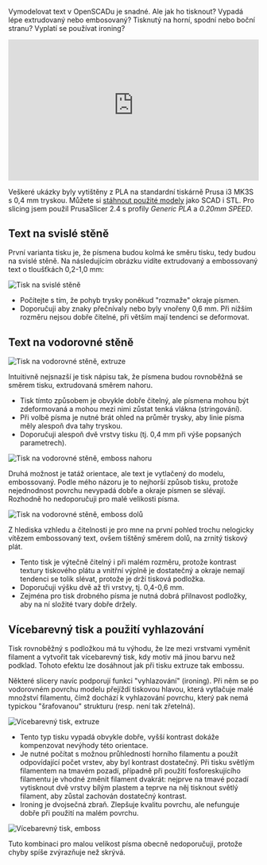 <!-- dcterms:title = Tisk textu na 3D tiskárnách -->
<!-- dcterms:abstract = Vymodelovat text v OpenSCADu je snadné. Ale jak ho tisknout? Vypadá lépe extrudovaný nebo embosovaný? Tisknutý na horní, spodní nebo boční stranu? Vyplatí se používat ironing? -->
<!-- x4w:category = 3D tisk -->
<!-- x4w:category = Z-TECH -->
<!-- dcterms:creator = Michal Altair Valášek -->
<!-- dcterms:date = 2022-01-18 -->
<!-- x4w:pictureUrl = /perex-pictures/20220118-tisk-textu.jpg -->
<!-- x4w:pictureWidth = 150 -->
<!-- x4w:pictureHeight = 150 -->
<!-- x4w:coverUrl = /cover-pictures/20220118-tisk-textu.jpg -->

Vymodelovat text v OpenSCADu je snadné. Ale jak ho tisknout? Vypadá lépe extrudovaný nebo embosovaný? Tisknutý na horní, spodní nebo boční stranu? Vyplatí se používat ironing?

<div style="position:relative;padding-top:56.25%;">
  <iframe src="https://www.youtube-nocookie.com/embed/QBAzC4BWW7w" frameborder="0" allowfullscreen allow="accelerometer; autoplay; encrypted-media; gyroscope; picture-in-picture" style="position:absolute;top:0;left:0;width:100%;height:100%;"></iframe>
</div>

Veškeré ukázky byly vytištěny z PLA na standardní tiskárně Prusa i3 MK3S s 0,4 mm tryskou. Můžete si [stáhnout použité modely](https://www.cdn.altairis.cz/Blog/2022/20220118-models.zip) jako SCAD i STL. Pro slicing jsem použil PrusaSlicer 2.4 s profily _Generic PLA_ a _0.20mm SPEED_.

## Text na svislé stěně

První varianta tisku je, že písmena budou kolmá ke směru tisku, tedy budou na svislé stěně. Na následujícím obrázku vidíte extrudovaný a embossovaný text o tloušťkách 0,2-1,0 mm:

![Tisk na svislé stěně](https://www.cdn.altairis.cz/Blog/2022/20220118-svisle.jpg)

* Počítejte s tím, že pohyb trysky poněkud "rozmaže" okraje písmen.
* Doporučuji aby znaky přečnívaly nebo byly vnořeny 0,6 mm. Při nižším rozměru nejsou dobře čitelné, při větším mají tendenci se deformovat.

## Text na vodorovné stěně

![Tisk na vodorovné stěně, extruze](https://www.cdn.altairis.cz/Blog/2022/20220118-vodorovne_extruze.jpg)

Intuitivně nejsnazší je tisk nápisu tak, že písmena budou rovnoběžná se směrem tisku, extrudovaná směrem nahoru. 

* Tisk tímto způsobem je obvykle dobře čitelný, ale písmena mohou být zdeformovaná a mohou mezi nimi zůstat tenká vlákna (stringování).
* Při volbě písma je nutné brát ohled na průměr trysky, aby linie písma měly alespoň dva tahy tryskou.
* Doporučuji alespoň dvě vrstvy tisku (tj. 0,4 mm při výše popsaných parametrech).

![Tisk na vodorovné stěně, emboss nahoru](https://www.cdn.altairis.cz/Blog/2022/20220118-vodorovne_emboss_nahoru.jpg)

Druhá možnost je tatáž orientace, ale text je vytlačený do modelu, embossovaný. Podle mého názoru je to nejhorší způsob tisku, protože nejednodnost povrchu nevypadá dobře a okraje písmen se slévají. Rozhodně ho nedoporučuji pro malé velikosti písma.

![Tisk na vodorovné stěně, emboss dolů](https://www.cdn.altairis.cz/Blog/2022/20220118-vodorovne_emboss_dolu.jpg)

Z hlediska vzhledu a čitelnosti je pro mne na první pohled trochu nelogicky vítězem embossovaný text, ovšem tištěný směrem dolů, na zrnitý tiskový plát.

* Tento tisk je výtečně čitelný i při malém rozměru, protože kontrast textury tiskového plátu a vnitřní výplně je dostatečný a okraje nemají tendenci se tolik slévat, protože je drží tisková podložka.
* Doporučuji výšku dvě až tři vrstvy, tj. 0,4-0,6 mm.
* Zejména pro tisk drobného písma je nutná dobrá přilnavost podložky, aby na ní složité tvary dobře držely.

## Vícebarevný tisk a použití vyhlazování

Tisk rovnoběžný s podložkou má tu výhodu, že lze mezi vrstvami vyměnit filament a vytvořit tak vícebarevný tisk, kdy motiv má jinou barvu než podklad. Tohoto efektu lze dosáhnout jak při tisku extruze tak embossu.

Některé slicery navíc podporují funkci "vyhlazování" (ironing). Při něm se po vodorovném povrchu modelu přejíždí tiskovou hlavou, která vytlačuje malé množství filamentu, čímž dochází k vyhlazování povrchu, který pak nemá typickou "šrafovanou" strukturu (resp. není tak zřetelná).

![Vícebarevný tisk, extruze](https://www.cdn.altairis.cz/Blog/2022/20220118-colorprint_extruze.jpg)

* Tento typ tisku vypadá obvykle dobře, vyšší kontrast dokáže kompenzovat nevýhody této orientace.
* Je nutné počítat s možnou průhledností horního filamentu a použít odpovídající počet vrstev, aby byl kontrast dostatečný. Při tisku světlým filamentem na tmavém pozadí, případně při použití fosforeskujícího filamentu je vhodné změnit filament dvakrát: nejprve na tmavé pozadí vytisknout dvě vrstvy bílým plastem a teprve na něj tisknout světlý filament, aby zůstal zachován dostatečný kontrast.
* Ironing je dvojsečná zbraň. Zlepšuje kvalitu povrchu, ale nefunguje dobře při použití na malém povrchu.

![Vícebarevný tisk, emboss](https://www.cdn.altairis.cz/Blog/2022/20220118-colorprint_emboss.jpg)

Tuto kombinaci pro malou velikost písma obecně nedoporučuji, protože chyby spíše zvýrazňuje než skrývá.